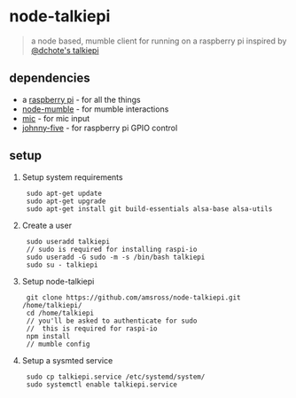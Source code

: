 # node-talkiepi
> a node based, mumble client for running on a raspberry pi inspired by [@dchote's talkiepi](https://github.com/dchote/talkiepi)

## dependencies
* a [raspberry pi](https://www.raspberrypi.org/) - for all the things
* [node-mumble](https://github.com/Rantanen/node-mumble) - for mumble interactions
* [mic](https://github.com/ashishbajaj99/mic) - for mic input
* [johnny-five](https://github.com/rwaldron/johnny-five) - for raspberry pi GPIO control

## setup

1. Setup system requirements

        sudo apt-get update
        sudo apt-get upgrade
        sudo apt-get install git build-essentials alsa-base alsa-utils

1. Create a user

        sudo useradd talkiepi
        // sudo is required for installing raspi-io
        sudo useradd -G sudo -m -s /bin/bash talkiepi
        sudo su - talkiepi

2. Setup node-talkiepi

        git clone https://github.com/amsross/node-talkiepi.git /home/talkiepi/
        cd /home/talkiepi
        // you'll be asked to authenticate for sudo
        //  this is required for raspi-io
        npm install
        // mumble config

3. Setup a sysmted service

        sudo cp talkiepi.service /etc/systemd/system/
        sudo systemctl enable talkiepi.service


